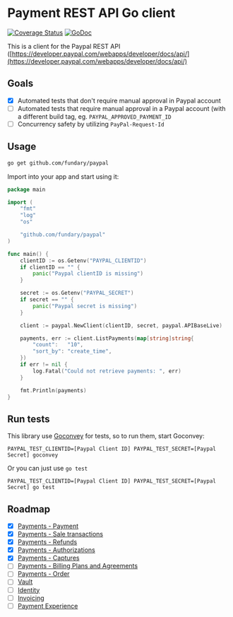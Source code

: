 # Payment REST API Go client

[![Coverage Status](https://coveralls.io/repos/fundary/paypal/badge.png)](https://coveralls.io/r/fundary/paypal) [![GoDoc](https://godoc.org/github.com/fundary/paypal?status.svg)](https://godoc.org/github.com/fundary/paypal)

This is a client for the Paypal REST API ([https://developer.paypal.com/webapps/developer/docs/api/](https://developer.paypal.com/webapps/developer/docs/api/)

## Goals

- [x] Automated tests that don't require manual approval in Paypal account
- [ ] Automated tests that require manual approval in a Paypal account (with a different build tag, eg. `PAYPAL_APPROVED_PAYMENT_ID`
- [ ] Concurrency safety by utilizing `PayPal-Request-Id`

## Usage

```bash
go get github.com/fundary/paypal
```

Import into your app and start using it:

```go
package main

import (
	"fmt"
	"log"
	"os"

	"github.com/fundary/paypal"
)

func main() {
	clientID := os.Getenv("PAYPAL_CLIENTID")
	if clientID == "" {
		panic("Paypal clientID is missing")
	}

	secret := os.Getenv("PAYPAL_SECRET")
	if secret == "" {
		panic("Paypal secret is missing")
	}

	client := paypal.NewClient(clientID, secret, paypal.APIBaseLive)

	payments, err := client.ListPayments(map[string]string{
		"count":   "10",
		"sort_by": "create_time",
	})
	if err != nil {
		log.Fatal("Could not retrieve payments: ", err)
	}

	fmt.Println(payments)
}
```

## Run tests

This library use [Goconvey](http://goconvey.co/) for tests, so to run them, start Goconvey:

```
PAYPAL_TEST_CLIENTID=[Paypal Client ID] PAYPAL_TEST_SECRET=[Paypal Secret] goconvey
```

Or you can just use `go test`

```
PAYPAL_TEST_CLIENTID=[Paypal Client ID] PAYPAL_TEST_SECRET=[Paypal Secret] go test
```

## Roadmap

- [x] [Payments - Payment](https://developer.paypal.com/webapps/developer/docs/api/#payments)
- [x] [Payments - Sale transactions](https://developer.paypal.com/webapps/developer/docs/api/#sale-transactions)
- [x] [Payments - Refunds](https://developer.paypal.com/webapps/developer/docs/api/#refunds)
- [x] [Payments - Authorizations](https://developer.paypal.com/webapps/developer/docs/api/#authorizations)
- [x] [Payments - Captures](https://developer.paypal.com/webapps/developer/docs/api/#billing-plans-and-agreements)
- [ ] [Payments - Billing Plans and Agreements](https://developer.paypal.com/webapps/developer/docs/api/#billing-plans-and-agreements)
- [ ] [Payments - Order](https://developer.paypal.com/webapps/developer/docs/api/#orders)
- [ ] [Vault](https://developer.paypal.com/webapps/developer/docs/api/#vault)
- [ ] [Identity](https://developer.paypal.com/webapps/developer/docs/api/#identity)
- [ ] [Invoicing](https://developer.paypal.com/webapps/developer/docs/api/#invoicing)
- [ ] [Payment Experience](https://developer.paypal.com/webapps/developer/docs/api/#payment-experience)
